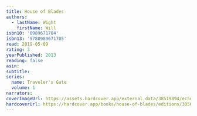 ```yaml
---
title: House of Blades
authors:
  - lastName: Wight
    firstName: Will
isbn10: '0989671704'
isbn13: '9780989671705'
read: 2019-05-09
rating: 3
yearPublished: 2013
reading: false
asin:
subtitle:
series:
  name: Traveler's Gate
  volume: 1
narrators:
coverImageUrl: https://assets.hardcover.app/external_data/38519894/ec5d6a1a978c69fab563e2de09bfb393e4626f7a.jpeg
hardcoverUrl: https://hardcover.app/books/house-of-blades/editions/30569579
---
```

